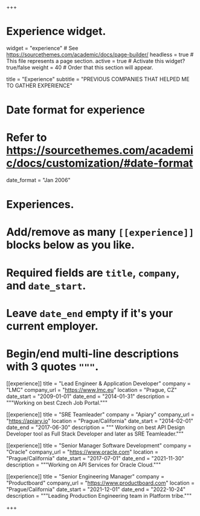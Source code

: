 +++
# Experience widget.
widget = "experience"  # See https://sourcethemes.com/academic/docs/page-builder/
headless = true  # This file represents a page section.
active = true  # Activate this widget? true/false
weight = 40  # Order that this section will appear.

title = "Experience"
subtitle = "PREVIOUS COMPANIES THAT HELPED ME TO GATHER EXPERIENCE"

# Date format for experience
#   Refer to https://sourcethemes.com/academic/docs/customization/#date-format
date_format = "Jan 2006"

# Experiences.
#   Add/remove as many `[[experience]]` blocks below as you like.
#   Required fields are `title`, `company`, and `date_start`.
#   Leave `date_end` empty if it's your current employer.
#   Begin/end multi-line descriptions with 3 quotes `"""`.
[[experience]]
  title = "Lead Engineer & Application Developer"
  company = "LMC"
  company_url = "https://www.lmc.eu"
  location = "Prague, CZ"
  date_start = "2009-01-01"
  date_end = "2014-01-31"
  description = """Working on best Czech Job Portal."""


[[experience]]
  title = "SRE Teamleader"
  company = "Apiary"
  company_url = "https://apiary.io"
  location = "Prague/California"
  date_start = "2014-02-01"
  date_end = "2017-06-30"
  description = """
  Working on best API Design Developer tool as Full Stack Developer and later as SRE Teamleader."""


[[experience]]
  title = "Senior Manager Software Development"
  company = "Oracle"
  company_url = "https://www.oracle.com"
  location = "Prague/California"
  date_start = "2017-07-01"
  date_end = "2021-11-30"
  description = """Working on API Services for Oracle Cloud."""

[[experience]]
  title = "Senior Engineering Manager"
  company = "Productboard"
  company_url = "https://www.productboard.com"
  location = "Prague/California"
  date_start = "2021-12-01"
  date_end = "2022-10-24"
  description = """Leading Production Engineering team in Platform tribe."""

+++
